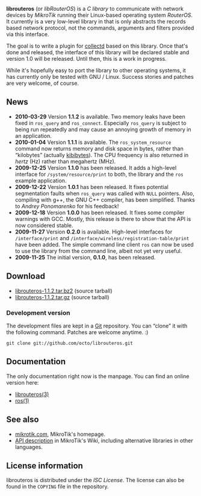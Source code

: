 **librouteros** (or *libRouterOS*) is a *C&nbsp;library* to communicate with network devices by *MikroTik* running their
Linux-based operating system *RouterOS*. It currently is a very low-level library in that is only abstracts the records
based network protocol, not the commands, arguments and filters provided via this interface.

The goal is to write a plugin for [collectd](https://collectd.org/) based on this library. Once that's done and
released, the interface of this library will be declared stable and version&nbsp;1.0 will be released. Until then, this
is a work in progress.

While it's hopefully easy to port the library to other operating systems, it has currently only be tested with
GNU&nbsp;/ Linux. Success stories and patches are very welcome, of course.

## News

*   **2010-03-29** Version **1.1.2** is available. Two memory leaks have been fixed in `ros_query` and `ros_connect`.
    Especially `ros_query` is subject to being run repeatedly and may cause an annoying growth of memory in an
    application.
*   **2010-01-04** Version **1.1.1** is available. The `ros_system_resource` command now returns memory and disk space
    in bytes, rather than “kilobytes” (actually [kibibytes](http://en.wikipedia.org/wiki/Binary_prefix)). The CPU
    frequency is also returned in *hertz*&nbsp;(Hz) rather than megahertz&nbsp;(MHz).
*   **2009-12-25** Version **1.1.0** has been released. It adds a high-level interface for `/system/resource/print` to
    both, the library and the `ros` example application.
*   **2009-12-22** Version **1.0.1** has been released. It fixes potential segmentation faults when `ros_query` was
    called with `NULL` pointers. Also, compiling with g++, the GNU C++ compiler, has been simplified. Thanks to *Andrey
    Ponomarenko* for his feedback!
*   **2009-12-18** Version **1.0.0** has been released. It fixes some compiler warnings with GCC. Mostly, this release
    is there to show that the API is now considered stable.
*   **2009-11-27** Version **0.2.0** is available. High-level interfaces for `/interface/print` and
    `/interface/wireless/registration-table/print` have been added. The simple command line client `ros` can now be used
    to use the library from the command line, albeit not yet very useful.
*   **2009-11-25** The initial version, **0.1.0**, has been released.

## Download

*   [librouteros-1.1.2.tar.bz2](files/librouteros-1.1.2.tar.bz2) (source tarball)
*   [librouteros-1.1.2.tar.gz](files/librouteros-1.1.2.tar.gz) (source tarball)

### Development version

The development files are kept in a [Git](http://git-scm.com/) repository. You can “clone” it with the following
command. Patches are welcome anytime.&nbsp;:)

    git clone git://github.com/octo/librouteros.git

## Documentation

The only documentation right now is the manpage. You can find an online version here:

*   [librouteros(3)](manpages/librouteros.3.html)
*   [ros(1)](manpages/ros.1.html)

## See also

*   [mikrotik.com](http://www.mikrotik.com/), MikroTik's homepage.
*   [API description](http://wiki.mikrotik.com/wiki/API) in MikroTik's Wiki, including alternative libraries in other
    languages.

## License information

librouteros is distributed under the *ISC License*. The license can also be found in the `COPYING` file in the
repository.
